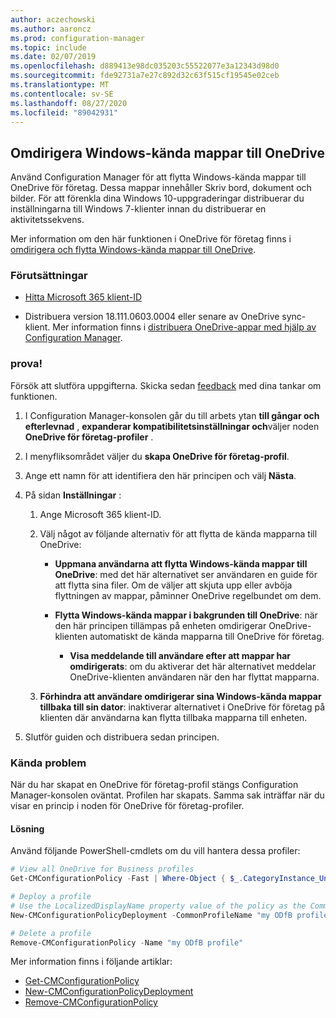 ```yaml
---
author: aczechowski
ms.author: aaroncz
ms.prod: configuration-manager
ms.topic: include
ms.date: 02/07/2019
ms.openlocfilehash: d889413e98dc035203c55522077e3a12343d98d0
ms.sourcegitcommit: fde92731a7e27c892d32c63f515cf19545e02ceb
ms.translationtype: MT
ms.contentlocale: sv-SE
ms.lasthandoff: 08/27/2020
ms.locfileid: "89042931"
---
```

## <a name="redirect-windows-known-folders-to-onedrive"></a><a name="bkmk_odfb"></a> Omdirigera Windows-kända mappar till OneDrive
<!--3556021-->

Använd Configuration Manager för att flytta Windows-kända mappar till OneDrive för företag. Dessa mappar innehåller Skriv bord, dokument och bilder. För att förenkla dina Windows 10-uppgraderingar distribuerar du inställningarna till Windows 7-klienter innan du distribuerar en aktivitetssekvens. 

Mer information om den här funktionen i OneDrive för företag finns i [omdirigera och flytta Windows-kända mappar till OneDrive](/onedrive/redirect-known-folders).


### <a name="prerequisites"></a>Förutsättningar

- [Hitta Microsoft 365 klient-ID](https://docs.microsoft.com/onedrive/find-your-office-365-tenant-id)  

- Distribuera version 18.111.0603.0004 eller senare av OneDrive sync-klient. Mer information finns i [distribuera OneDrive-appar med hjälp av Configuration Manager](/onedrive/deploy-on-windows).  


### <a name="try-it-out"></a>prova!

Försök att slutföra uppgifterna. Skicka sedan [feedback](../../../../understand/find-help.md#product-feedback) med dina tankar om funktionen.

1. I Configuration Manager-konsolen går du till arbets ytan **till gångar och efterlevnad** , **expanderar kompatibilitetsinställningar och**väljer noden **OneDrive för företag-profiler** .  

2. I menyfliksområdet väljer du **skapa OneDrive för företag-profil**.  

3. Ange ett namn för att identifiera den här principen och välj **Nästa**.  

4. På sidan **Inställningar** :

    1. Ange Microsoft 365 klient-ID.  

    2. Välj något av följande alternativ för att flytta de kända mapparna till OneDrive:  

        - **Uppmana användarna att flytta Windows-kända mappar till OneDrive**: med det här alternativet ser användaren en guide för att flytta sina filer. Om de väljer att skjuta upp eller avböja flyttningen av mappar, påminner OneDrive regelbundet om dem.  

        - **Flytta Windows-kända mappar i bakgrunden till OneDrive**: när den här principen tillämpas på enheten omdirigerar OneDrive-klienten automatiskt de kända mapparna till OneDrive för företag.  

            - **Visa meddelande till användare efter att mappar har omdirigerats**: om du aktiverar det här alternativet meddelar OneDrive-klienten användaren när den har flyttat mapparna.  

    3. **Förhindra att användare omdirigerar sina Windows-kända mappar tillbaka till sin dator**: inaktiverar alternativet i OneDrive för företag på klienten där användarna kan flytta tillbaka mapparna till enheten.  

5. Slutför guiden och distribuera sedan principen.  


### <a name="known-issue"></a>Kända problem

När du har skapat en OneDrive för företag-profil stängs Configuration Manager-konsolen oväntat. Profilen har skapats. Samma sak inträffar när du visar en princip i noden för OneDrive för företag-profiler. 

#### <a name="workaround"></a>Lösning
Använd följande PowerShell-cmdlets om du vill hantera dessa profiler:


```PowerShell
# View all OneDrive for Business profiles
Get-CMConfigurationPolicy -Fast | Where-Object { $_.CategoryInstance_UniqueIDs -eq "SettingsAndPolicy:SMS_OneDriveKnownFolderMigrationSettings" }

# Deploy a profile
# Use the LocalizedDisplayName property value of the policy as the CommonProfileName parameter.
New-CMConfigurationPolicyDeployment -CommonProfileName "my ODfB profile" -CollectionName "my collection"

# Delete a profile
Remove-CMConfigurationPolicy -Name "my ODfB profile"
```

Mer information finns i följande artiklar:
- [Get-CMConfigurationPolicy](/powershell/module/configurationmanager/get-cmconfigurationpolicy?view=sccm-ps)
- [New-CMConfigurationPolicyDeployment](/powershell/module/ConfigurationManager/New-CMConfigurationPolicyDeployment?view=sccm-ps)
- [Remove-CMConfigurationPolicy](/powershell/module/configurationmanager/remove-cmconfigurationpolicy?view=sccm-ps)